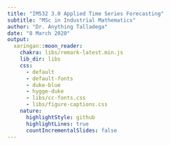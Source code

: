 ```yaml
---
title: "IM532 3.0 Applied Time Series Forecasting"
subtitle: "MSc in Industrial Mathematics"
author: "Dr. Anything Talladega"
date: "8 March 2020"
output:
  xaringan::moon_reader:
    chakra: libs/remark-latest.min.js
    lib_dir: libs
    css: 
      - default
      - default-fonts
      - duke-blue
      - hygge-duke
      - libs/cc-fonts.css
      - libs/figure-captions.css
    nature:
      highlightStyle: github
      highlightLines: true
      countIncrementalSlides: false
---
```

